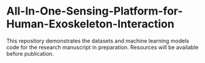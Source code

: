 # All-In-One-Sensing-Platform-for-Human-Exoskeleton-Interaction

This repository demonstrates the datasets and machine learning models code for the research manuscript in preparation. Resources will be available before publication.
